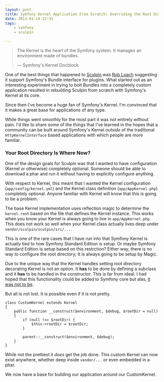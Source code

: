 ```yaml
---
layout: post
title: Symfony Kernel Application From Scratch: Overriding the Root Directory
date: 2013-01-14 22:31
tags:
    - symfony
    - sculpin

---
```


> The Kernel is the heart of the Symfony system. It manages an environment made of bundles.
> <footer>— Symfony's Kernel Docblock</footer>

One of the best things that happened to [Sculpin][1] was [Rob Loach][2] suggesting
it support Symfony's Bundle interface for plugins. What started out as an interesting
experiment in trying to bolt Bundles into a completely custom application resulted
in rebuilding Sculpin from scratch with Symfony's Kernel at its core.

Since then I've become a huge fan of Symfony's Kernel. I'm convinced that it makes a
great base for applications of any type.

While things went smoothly for the most part it was not entirely without
pain. I'd like to share some of the things that I've learned in the hopes that a
community can be built around Symfony's Kernel *outside* of the traditional
`HttpKernelInterface` based applications with which people are more familiar.


### Your Root Directory Is Where Now?

One of the design goals for Sculpin was that I wanted to have configuration
(Kernel or otherwise) completely optional. Someone should be able to download
a phar and run it without having to explicitly configure anything.

With respect to Kernel, this meant that I wanted the Kernel configuration
(`app/config/kernel.yml`) and the Kernel class definition (`app/AppKernel.php`)
completely optional. Anyone familiar with Kernel will know that this is going to
be a problem.

The base Kernel implementation uses reflection magic to determine the `kernel.root`
based on the file that defines the Kernel instance. This works when you know
your Kernel is always going to live in `app/AppKernel.php`. This does not work
so well when your Kernel class actually lives deep under `vendor/sculpin/sculpin/src/...`.

This is one of the rare cases that I have run into that Symfony Kernel is actually
tied to how Symfony Standard Edition is setup. Or maybe Symfony Standard Edition is
setup based on this restrction? Either way, there is no way to configure the root
directory; It is always going to be setup by Magic.

Due to the unique way that the Kernel handles setting root directory decorating
Kernel is not an option. It **has** to be done by defining a subclass and it **has**
to be handled in the constructor. This is far from ideal. I had hoped that this
functionality could be added to Symfony core but alas, [it was not to be][3].

But all is not lost. It is possible even if it is not pretty.

    class CustomKernel extends Kernel
    {
        public function __construct($environment, $debug, $rootDir = null)
        {
            if (null !== $rootDir) {
                $this->rootDir = $rootDir;
            }

            parent::__construct($environment, $debug);
        }
    }

While not the prettiest it *does* get the job done. This custom Kernel can now
exist anywhere, whether deep inside `vendor/...` or even embedded in a phar.

We now have a base for building our application around our CustomKernel.

[1]: http://sculpin.io
[2]: http://robloach.net
[3]: https://github.com/symfony/symfony/pull/6337
